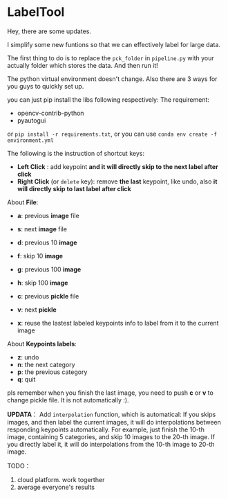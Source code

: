 # LabelTool

Hey, there are some updates.

I simplify some new funtions so that we can effectively label for large data.

The first thing to do is to replace the ``pck_folder`` in ``pipeline.py`` with your actually folder which stores the data. And then run it!

The python virtual environment doesn't change. Also there are 3 ways for you guys to quickly set up.

you can just pip install the libs following respectively: 
The requirement:
- opencv-contrib-python
- pyautogui
  
or `pip install -r requirements.txt`,
or you can use `conda env create -f environment.yml`

The following is the instruction of shortcut keys:

- **Left  Click**                  : add keypoint **and it will directly skip to the next label after click**
- **Right Click** (or `delete` key): remove **the last** keypoint, like undo, also **it will directly skip to last label after click**

About **File**:
- **a**: previous **image** file
- **s**: next **image** file
- **d**: previous 10 **image**
- **f**: skip 10 **image**
- **g**: previous 100 **image**
- **h**: skip 100 **image**

- **c**: previous **pickle** file
- **v**: next **pickle**
- **x**: reuse the lastest labeled keypoints info to label from it to the current image
  
About **Keypoints labels**:
- **z**: undo
- **n**: the next     category
- **p**: the previous category
- **q**: quit

pls remember when you finish the last image, you need to push **c** or **v** to change pickle file. It is not automatically :).

**UPDATA**：
Add ``interpolation`` function, which is automatical: If you skips images, and then label the current images, it will do interpolations between responding keypoints automatically. For example, just finish the 10-th image, containing 5 categories, and skip 10 images to the 20-th image. If you directly label it, it will do interpolations from the 10-th image to 20-th image.

TODO：
1. cloud platform. work togerther
2. average everyone's results


